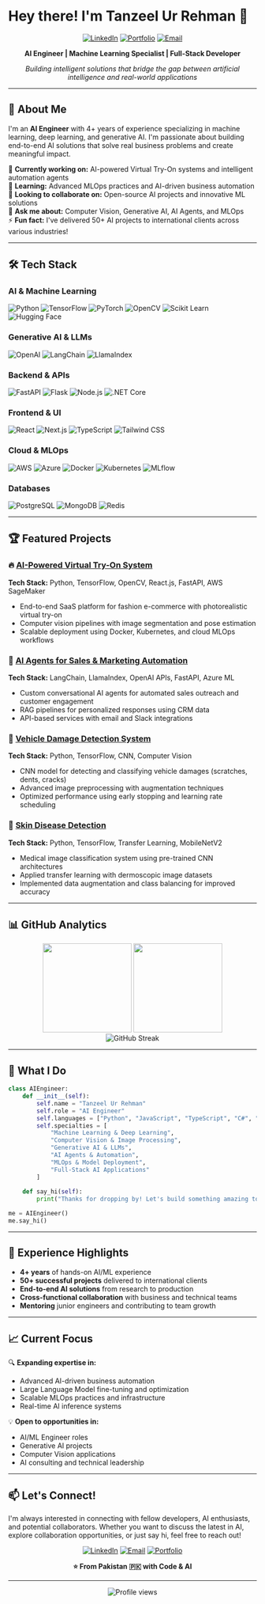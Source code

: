 # Hey there! I'm Tanzeel Ur Rehman 👋

<div align="center">
  
[![LinkedIn](https://img.shields.io/badge/LinkedIn-0077B5?style=for-the-badge&logo=linkedin&logoColor=white)](https://linkedin.com/in/your-profile)
[![Portfolio](https://img.shields.io/badge/Portfolio-FF5722?style=for-the-badge&logo=todoist&logoColor=white)](https://your-portfolio-url.com)
[![Email](https://img.shields.io/badge/Email-D14836?style=for-the-badge&logo=gmail&logoColor=white)](mailto:tanzeelurrehman6007@gmail.com)

**AI Engineer | Machine Learning Specialist | Full-Stack Developer**

*Building intelligent solutions that bridge the gap between artificial intelligence and real-world applications*

</div>

---

## 🚀 About Me

I'm an **AI Engineer** with 4+ years of experience specializing in machine learning, deep learning, and generative AI. I'm passionate about building end-to-end AI solutions that solve real business problems and create meaningful impact.

🔭 **Currently working on:** AI-powered Virtual Try-On systems and intelligent automation agents  
🌱 **Learning:** Advanced MLOps practices and AI-driven business automation  
👯 **Looking to collaborate on:** Open-source AI projects and innovative ML solutions  
💬 **Ask me about:** Computer Vision, Generative AI, AI Agents, and MLOps  
⚡ **Fun fact:** I've delivered 50+ AI projects to international clients across various industries!

---

## 🛠️ Tech Stack

### **AI & Machine Learning**
![Python](https://img.shields.io/badge/Python-3776AB?style=flat-square&logo=python&logoColor=white)
![TensorFlow](https://img.shields.io/badge/TensorFlow-FF6F00?style=flat-square&logo=tensorflow&logoColor=white)
![PyTorch](https://img.shields.io/badge/PyTorch-EE4C2C?style=flat-square&logo=pytorch&logoColor=white)
![OpenCV](https://img.shields.io/badge/OpenCV-27338e?style=flat-square&logo=opencv&logoColor=white)
![Scikit Learn](https://img.shields.io/badge/scikit--learn-F7931E?style=flat-square&logo=scikit-learn&logoColor=white)
![Hugging Face](https://img.shields.io/badge/🤗%20Hugging%20Face-FFD21E?style=flat-square)

### **Generative AI & LLMs**
![OpenAI](https://img.shields.io/badge/OpenAI-412991?style=flat-square&logo=openai&logoColor=white)
![LangChain](https://img.shields.io/badge/🦜%20LangChain-2E8B57?style=flat-square)
![LlamaIndex](https://img.shields.io/badge/🦙%20LlamaIndex-8A2BE2?style=flat-square)

### **Backend & APIs**
![FastAPI](https://img.shields.io/badge/FastAPI-009688?style=flat-square&logo=fastapi&logoColor=white)
![Flask](https://img.shields.io/badge/Flask-000000?style=flat-square&logo=flask&logoColor=white)
![Node.js](https://img.shields.io/badge/Node.js-339933?style=flat-square&logo=nodedotjs&logoColor=white)
![.NET Core](https://img.shields.io/badge/.NET%20Core-512BD4?style=flat-square&logo=dotnet&logoColor=white)

### **Frontend & UI**
![React](https://img.shields.io/badge/React-61DAFB?style=flat-square&logo=react&logoColor=black)
![Next.js](https://img.shields.io/badge/Next.js-000000?style=flat-square&logo=nextdotjs&logoColor=white)
![TypeScript](https://img.shields.io/badge/TypeScript-3178C6?style=flat-square&logo=typescript&logoColor=white)
![Tailwind CSS](https://img.shields.io/badge/Tailwind%20CSS-38B2AC?style=flat-square&logo=tailwind-css&logoColor=white)

### **Cloud & MLOps**
![AWS](https://img.shields.io/badge/AWS-232F3E?style=flat-square&logo=amazon-aws&logoColor=white)
![Azure](https://img.shields.io/badge/Azure-0078D4?style=flat-square&logo=microsoft-azure&logoColor=white)
![Docker](https://img.shields.io/badge/Docker-2496ED?style=flat-square&logo=docker&logoColor=white)
![Kubernetes](https://img.shields.io/badge/Kubernetes-326CE5?style=flat-square&logo=kubernetes&logoColor=white)
![MLflow](https://img.shields.io/badge/MLflow-0194E2?style=flat-square&logo=mlflow&logoColor=white)

### **Databases**
![PostgreSQL](https://img.shields.io/badge/PostgreSQL-336791?style=flat-square&logo=postgresql&logoColor=white)
![MongoDB](https://img.shields.io/badge/MongoDB-47A248?style=flat-square&logo=mongodb&logoColor=white)
![Redis](https://img.shields.io/badge/Redis-DC382D?style=flat-square&logo=redis&logoColor=white)

---

## 🏆 Featured Projects

### 🔥 [AI-Powered Virtual Try-On System](https://github.com/your-repo)
**Tech Stack:** Python, TensorFlow, OpenCV, React.js, FastAPI, AWS SageMaker
- End-to-end SaaS platform for fashion e-commerce with photorealistic virtual try-on
- Computer vision pipelines with image segmentation and pose estimation
- Scalable deployment using Docker, Kubernetes, and cloud MLOps workflows

### 🤖 [AI Agents for Sales & Marketing Automation](https://github.com/your-repo)
**Tech Stack:** LangChain, LlamaIndex, OpenAI APIs, FastAPI, Azure ML
- Custom conversational AI agents for automated sales outreach and customer engagement
- RAG pipelines for personalized responses using CRM data
- API-based services with email and Slack integrations

### 🚗 [Vehicle Damage Detection System](https://github.com/your-repo)
**Tech Stack:** Python, TensorFlow, CNN, Computer Vision
- CNN model for detecting and classifying vehicle damages (scratches, dents, cracks)
- Advanced image preprocessing with augmentation techniques
- Optimized performance using early stopping and learning rate scheduling

### 🏥 [Skin Disease Detection](https://github.com/your-repo)
**Tech Stack:** Python, TensorFlow, Transfer Learning, MobileNetV2
- Medical image classification system using pre-trained CNN architectures
- Applied transfer learning with dermoscopic image datasets
- Implemented data augmentation and class balancing for improved accuracy

---

## 📊 GitHub Analytics

<div align="center">
  <img height="180em" src="https://github-readme-stats.vercel.app/api?username=your-github-username&show_icons=true&theme=dark&include_all_commits=true&count_private=true"/>
  <img height="180em" src="https://github-readme-stats.vercel.app/api/top-langs/?username=your-github-username&layout=compact&langs_count=7&theme=dark"/>
</div>

<div align="center">
  <img src="https://github-readme-streak-stats.herokuapp.com/?user=your-github-username&theme=dark" alt="GitHub Streak" />
</div>

---

## 🎯 What I Do

```python
class AIEngineer:
    def __init__(self):
        self.name = "Tanzeel Ur Rehman"
        self.role = "AI Engineer"
        self.languages = ["Python", "JavaScript", "TypeScript", "C#", "SQL"]
        self.specialties = [
            "Machine Learning & Deep Learning",
            "Computer Vision & Image Processing", 
            "Generative AI & LLMs",
            "AI Agents & Automation",
            "MLOps & Model Deployment",
            "Full-Stack AI Applications"
        ]
        
    def say_hi(self):
        print("Thanks for dropping by! Let's build something amazing together.")

me = AIEngineer()
me.say_hi()
```

---

## 🌟 Experience Highlights

- **4+ years** of hands-on AI/ML experience
- **50+ successful projects** delivered to international clients
- **End-to-end AI solutions** from research to production
- **Cross-functional collaboration** with business and technical teams
- **Mentoring** junior engineers and contributing to team growth

---

## 📈 Current Focus

🔍 **Expanding expertise in:**
- Advanced AI-driven business automation
- Large Language Model fine-tuning and optimization
- Scalable MLOps practices and infrastructure
- Real-time AI inference systems

💡 **Open to opportunities in:**
- AI/ML Engineer roles
- Generative AI projects
- Computer Vision applications
- AI consulting and technical leadership

---

## 📫 Let's Connect!

I'm always interested in connecting with fellow developers, AI enthusiasts, and potential collaborators. Whether you want to discuss the latest in AI, explore collaboration opportunities, or just say hi, feel free to reach out!

<div align="center">

[![LinkedIn](https://img.shields.io/badge/LinkedIn-Let's%20Connect-blue?style=for-the-badge&logo=linkedin)](https://linkedin.com/in/your-profile)
[![Email](https://img.shields.io/badge/Email-Drop%20a%20Message-red?style=for-the-badge&logo=gmail)](mailto:tanzeelurrehman6007@gmail.com)
[![Portfolio](https://img.shields.io/badge/Portfolio-View%20My%20Work-orange?style=for-the-badge&logo=todoist)](https://your-portfolio-url.com)

**⭐ From Pakistan 🇵🇰 with Code & AI**

</div>

---

<div align="center">
  <img src="https://komarev.com/ghpvc/?username=your-github-username&color=blueviolet&style=flat-square&label=Profile+Views" alt="Profile views" />
</div>
